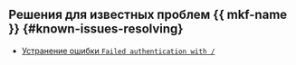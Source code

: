 ## Решения для известных проблем {{ mkf-name }} {#known-issues-resolving}

* [Устранение ошибки `Failed authentication with /`](error-failed-authentification.md)